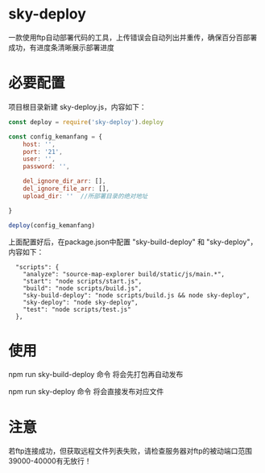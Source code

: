 # sky-deploy

一款使用ftp自动部署代码的工具，上传错误会自动列出并重传，确保百分百部署成功，有进度条清晰展示部署进度



# 必要配置

项目根目录新建 sky-deploy.js，内容如下：

```js
const deploy = require('sky-deploy').deploy

const config_kemanfang = {
    host: '',
    port: '21',
    user: '',  
    password: '',

    del_ignore_dir_arr: [],
    del_ignore_file_arr: [],
    upload_dir: ''  //所部署目录的绝对地址

}

deploy(config_kemanfang)

```

上面配置好后，在package.json中配置 "sky-build-deploy" 和 "sky-deploy"，内容如下：

```
  "scripts": {
    "analyze": "source-map-explorer build/static/js/main.*",
    "start": "node scripts/start.js",
    "build": "node scripts/build.js",
    "sky-build-deploy": "node scripts/build.js && node sky-deploy",
    "sky-deploy": "node sky-deploy",
    "test": "node scripts/test.js"
  },
```

# 使用

npm run sky-build-deploy  命令     将会先打包再自动发布 

npm run sky-deploy 命令                将会直接发布对应文件

# 注意
若ftp连接成功，但获取远程文件列表失败，请检查服务器对ftp的被动端口范围 39000-40000有无放行！